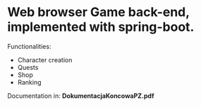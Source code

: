# Web browser Game back-end, implemented with spring-boot.
Functionalities:
- Character creation
- Quests
- Shop
- Ranking


Documentation in: **DokumentacjaKoncowaPZ.pdf**
